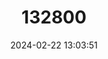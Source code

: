---
title: "132800"
category: "Cephalopholis albomarginata"
draft: false
date: 2024-02-22 13:03:51
languages:
  English: ["Rededged Cod", "Red-edged Rockcod", "Slenderspine Grouper", "Thinspine Grouper", "Thinspine Rockcod", "White-margined Grouper", "White-square Grouper", "Masked Grouper"]
  Swahili: ["Chewa"]
  Portuguese: ["Garoupa De Bordo"]
  Philippine (Other): ["Lapu-lapu"]
  French: ["Loche A Bords Blancs", "Merou Bord Rouge", "Merou Chataigne", "Merou Pie", "Vieille"]
  Spanish; Castilian: ["Mero Paranjero"]
  Afrikaans: ["Rooirand-klipkablejou"]
  Japanese: ["Tatesuji-hata"]
---